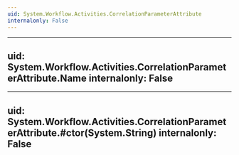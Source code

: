```yaml
---
uid: System.Workflow.Activities.CorrelationParameterAttribute
internalonly: False
---
```


---
uid: System.Workflow.Activities.CorrelationParameterAttribute.Name
internalonly: False
---

---
uid: System.Workflow.Activities.CorrelationParameterAttribute.#ctor(System.String)
internalonly: False
---
